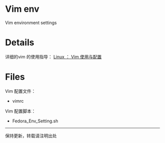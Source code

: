 # Vim env 
Vim environment settings

# Details
详细的vim 的使用指导：
[Linux ： Vim 使用与配置](https://www.cnblogs.com/xuyaowen/p/vim_usage.html)

# Files
Vim 配置文件： 
- vimrc

Vim 配置脚本： 
- Fedora_Env_Setting.sh

---
保持更新，转载请注明出处